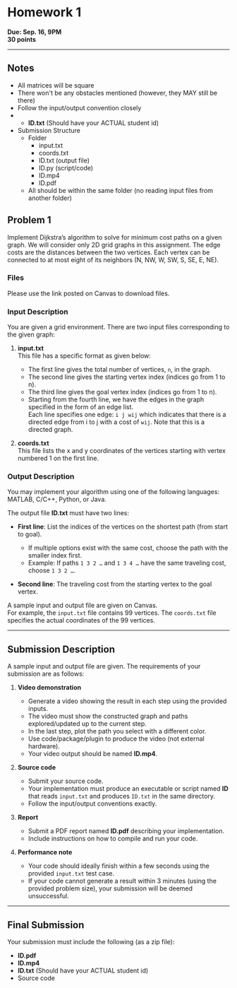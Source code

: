 # Homework 1
**Due: Sep. 16, 9PM**  
**30 points**

---
## Notes
- All matrices will be square
- There won't be any obstacles mentioned (however, they MAY still be there)
- Follow the input/output convention closely
- - **ID.txt** (Should have your ACTUAL student id)
- Submission Structure
	- Folder
		- input.txt
		- coords.txt
		- ID.txt (output file)
		- ID.py (script/code)
		- ID.mp4
		- ID.pdf
	- All should be within the same folder (no reading input files from another folder)
## Problem 1

Implement Dijkstra’s algorithm to solve for minimum cost paths on a given graph. We will consider only 2D grid graphs in this assignment. The edge costs are the distances between the two vertices. Each vertex can be connected to at most eight of its neighbors (N, NW, W, SW, S, SE, E, NE).

### Files
Please use the link posted on Canvas to download files.

### Input Description
You are given a grid environment. There are two input files corresponding to the given graph:

1. **input.txt**  
   This file has a specific format as given below:
   - The first line gives the total number of vertices, `n`, in the graph.  
   - The second line gives the starting vertex index (indices go from 1 to n).  
   - The third line gives the goal vertex index (indices go from 1 to n).  
   - Starting from the fourth line, we have the edges in the graph specified in the form of an edge list.  
     Each line specifies one edge: `i j wij` which indicates that there is a directed edge from i to j with a cost of `wij`. Note that this is a directed graph.  

2. **coords.txt**  
   This file lists the x and y coordinates of the vertices starting with vertex numbered 1 on the first line.  

### Output Description
You may implement your algorithm using one of the following languages: MATLAB, C/C++, Python, or Java.  

The output file **ID.txt** must have two lines:
- **First line**: List the indices of the vertices on the shortest path (from start to goal).  
  - If multiple options exist with the same cost, choose the path with the smaller index first.  
  - Example: If paths `1 3 2 …` and `1 3 4 …` have the same traveling cost, choose `1 3 2 …`.  

- **Second line**: The traveling cost from the starting vertex to the goal vertex.  

A sample input and output file are given on Canvas.  
For example, the `input.txt` file contains 99 vertices. The `coords.txt` file specifies the actual coordinates of the 99 vertices.

---

## Submission Description
A sample input and output file are given. The requirements of your submission are as follows:

1. **Video demonstration**  
   - Generate a video showing the result in each step using the provided inputs.  
   - The video must show the constructed graph and paths explored/updated up to the current step.  
   - In the last step, plot the path you select with a different color.  
   - Use code/package/plugin to produce the video (not external hardware).  
   - Your video output should be named **ID.mp4**.  

2. **Source code**  
   - Submit your source code.  
   - Your implementation must produce an executable or script named **ID** that reads `input.txt` and produces `ID.txt` in the same directory.  
   - Follow the input/output conventions exactly.  

3. **Report**  
   - Submit a PDF report named **ID.pdf** describing your implementation.  
   - Include instructions on how to compile and run your code.  

4. **Performance note**  
   - Your code should ideally finish within a few seconds using the provided `input.txt` test case.  
   - If your code cannot generate a result within 3 minutes (using the provided problem size), your submission will be deemed unsuccessful.  

---

## Final Submission
Your submission must include the following (as a zip file):

- **ID.pdf**  
- **ID.mp4**  
- **ID.txt** (Should have your ACTUAL student id)
- Source code  


